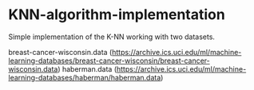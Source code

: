 # KNN-algorithm-implementation
Simple implementation of the K-NN working with two datasets.

breast-cancer-wisconsin.data
(https://archive.ics.uci.edu/ml/machine-learning-databases/breast-cancer-wisconsin/breast-cancer-wisconsin.data)
haberman.data
(https://archive.ics.uci.edu/ml/machine-learning-databases/haberman/haberman.data)
